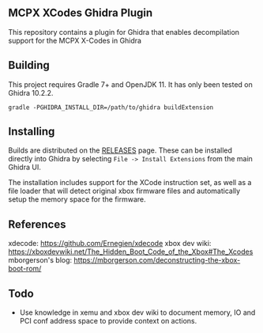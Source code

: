 MCPX XCodes Ghidra Plugin
----
This repository contains a plugin for Ghidra that enables decompilation support for the MCPX X-Codes in Ghidra

## Building
This project requires Gradle 7+ and OpenJDK 11. It has only been tested on Ghidra 10.2.2.
```shell
gradle -PGHIDRA_INSTALL_DIR=/path/to/ghidra buildExtension
```

## Installing
Builds are distributed on the [RELEASES](https://github.com/DiscoStarslayer/ghidra-mcpx-xcodes/releases) page. These can be installed
directly into Ghidra by selecting `File -> Install Extensions` from the main Ghidra UI.

The installation includes support for the XCode instruction set, as well as a file loader that will detect original xbox firmware files
and automatically setup the memory space for the firmware.

## References
xdecode: https://github.com/Ernegien/xdecode
xbox dev wiki: https://xboxdevwiki.net/The_Hidden_Boot_Code_of_the_Xbox#The_Xcodes
mborgerson's blog: https://mborgerson.com/deconstructing-the-xbox-boot-rom/

## Todo
- Use knowledge in xemu and xbox dev wiki to document memory, IO and PCI conf address space to provide context on actions.